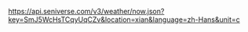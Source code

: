 https://api.seniverse.com/v3/weather/now.json?key=SmJ5WcHsTCqyUqCZv&location=xian&language=zh-Hans&unit=c

